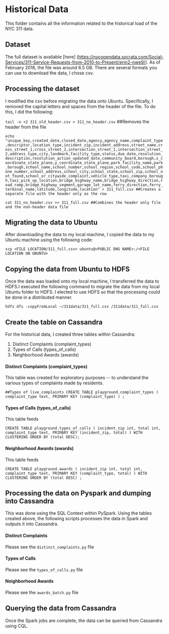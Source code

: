 # Historical Data

This folder contains all the information related to the historical load of the NYC 311 data.

## Dataset
The full dataset is available [here] (https://nycopendata.socrata.com/Social-Services/311-Service-Requests-from-2010-to-Present/erm2-nwe9/). As of February 2016, the file was around 6.5 GB. There are several formats you can use to download the data, I chose csv.

## Processing the dataset
I modified the csv before migrating the data onto Ubuntu. Specifically, I removed the capital letters and spaces from the header of the file. To do this, I did the following:
 
`tail -n +2 311_old_header.csv > 311_no_header.csv` ##Removes the header from the file

`echo "unique_key,created_date,closed_date,agency,agency_name,complaint_type,descriptor,location_type,incident_zip,incident_address,street_name,cross_street_1,cross_street_2,intersection_street_1,intersection_street_2,address_type,city,landmark,facility_type,status,due_date,resolution_description,resolution_action_updated_date,community_board,borough,x_coordinate_state_plane,y_coordinate_state_plane,park_facility_name,park_borough,school_name,school_number,school_region,school_code,school_phone_number,school_address,school_city,school_state,school_zip,school_not_found,school_or_citywide_complaint,vehicle_type,taxi_company_borough,taxi_pick_up_location,bridge_highway_name,bridge_highway_direction,road_ramp,bridge_highway_segment,garage_lot_name,ferry_direction,ferry_terminal_name,latitude,longitude,location" > 311_full.csv ##Creates a separate file with the header only as the row`

`cat 311_no_header.csv >> 311_full.csv ##Combines the header only file and the non-header data file`


## Migrating the data to Ubuntu
After downloading the data to my local machine, I copied the data to my Ubuntu machine using the following code:

`scp <FILE LOCATION/311_full.csv> ubuntu@<PUBLIC DNS NAME>:/<FILE LOCATION ON UBUNTU>`

## Copying the data from Ubuntu to HDFS
Once the data was loaded onto my local machine, I transferred the data to HDFS.I executed the following command to migrate the data from my local Ubuntu folder to HDFS. I elected to use HDFS so that the processing could be done in a distributed manner.

`hdfs dfs -copyFromLocal ~/311data/311_full.csv /311data/311_full.csv`

## Create the table on Cassandra
For the historical data, I created three tables within Cassandra:
1. Distinct Complaints (complaint_types)
2. Types of Calls (types_of_calls)
3. Neighborhood Awards (awards)

#### Distinct Complaints (complaint_types)
This table was created for exploratory purposes -- to understand the various types of complaints made by residents.
 
`##Types of live_complaints
CREATE TABLE playground.complaint_types (
    complaint_type text,
    PRIMARY KEY (complaint_type)
)
;`

#### Types of Calls (types_of_calls)
This table feeds
 
`CREATE TABLE playground.types_of_calls (
    incident_zip int,
    total int,
    complaint_type text,
    PRIMARY KEY (incident_zip, total)
) WITH CLUSTERING ORDER BY (total DESC);`

#### Neighborhood Awards (awards)
This table feeds

`CREATE TABLE playground.awards (
    incident_zip int,
    total int,
    complaint_type text,
    PRIMARY KEY (complaint_type, total)
) WITH CLUSTERING ORDER BY (total DESC)
;`


## Processing the data on Pyspark and dumping into Cassandra
This was done using the SQL Context within PySpark. Using the tables created above, the following scripts processes the data in Spark and outputs it into Cassandra.

#### Distinct Complaints
Please see the `distinct_complaints.py` file

#### Types of Calls
Please see the `types_of_calls.py` file

#### Neighborhood Awards
Please see the `awards_batch.py` file

## Querying the data from Cassandra
Once the Spark jobs are complete, the data can be queried from Cassandra using CQL.
